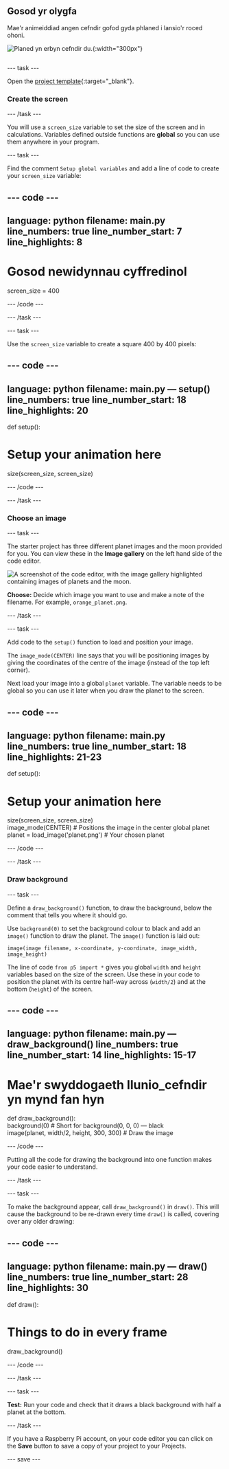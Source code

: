 ## Gosod yr olygfa

<div style="display: flex; flex-wrap: wrap">
<div style="flex-basis: 200px; flex-grow: 1; margin-right: 15px;">
Mae'r animeiddiad angen cefndir gofod gyda phlaned i lansio'r roced ohoni.
</div>
<div>

![Planed yn erbyn cefndir du.](images/step_2.png){:width="300px"}

</div>
</div>

--- task ---

Open the [project template](https://editor.raspberrypi.org/en/projects/rocket-launch-starter){:target="_blank"}.

### Create the screen

--- /task ---

You will use a `screen_size` variable to set the size of the screen and in calculations. Variables defined outside functions are **global** so you can use them anywhere in your program.

--- task ---

Find the comment `Setup global variables` and add a line of code to create your `screen_size` variable:

--- code ---
---
language: python filename: main.py line_numbers: true line_number_start: 7
line_highlights: 8
---

# Gosod newidynnau cyffredinol
screen_size = 400

--- /code ---

--- /task ---

--- task ---

Use the `screen_size` variable to create a square 400 by 400 pixels:

--- code ---
---
language: python filename: main.py — setup() line_numbers: true line_number_start: 18
line_highlights: 20
---

def setup():   
# Setup your animation here   
size(screen_size, screen_size)


--- /code ---

--- /task ---

### Choose an image

--- task ---

The starter project has three different planet images and the moon provided for you. You can view these in the **Image gallery** on the left hand side of the code editor.

![A screenshot of the code editor, with the image gallery highlighted containing images of planets and the moon.](images/image_gallery.png)

**Choose:** Decide which image you want to use and make a note of the filename. For example, `orange_planet.png`.

--- /task ---

--- task ---

Add code to the `setup()` function to load and position your image.

The `image_mode(CENTER)` line says that you will be positioning images by giving the coordinates of the centre of the image (instead of the top left corner).

Next load your image into a global `planet` variable. The variable needs to be global so you can use it later when you draw the planet to the screen.

--- code ---
---
language: python filename: main.py line_numbers: true line_number_start: 18
line_highlights: 21-23
---

def setup():   
# Setup your animation here   
size(screen_size, screen_size)   
image_mode(CENTER)  # Positions the image in the center global planet   
planet = load_image('planet.png')  # Your chosen planet


--- /code ---

--- /task ---

### Draw background

--- task ---

Define a `draw_background()` function, to draw the background, below the comment that tells you where it should go.

Use `background(0)` to set the background colour to black and add an `image()` function to draw the planet. The `image()` function is laid out:

`image(image filename, x-coordinate, y-coordinate, image_width, image_height)`

The line of code `from p5 import *` gives you global `width` and `height` variables based on the size of the screen. Use these in your code to position the planet with its centre half-way across (`width/2`) and at the bottom (`height`) of the screen.

--- code ---
---
language: python filename: main.py — draw_background() line_numbers: true line_number_start: 14
line_highlights: 15-17
---

# Mae'r swyddogaeth llunio_cefndir yn mynd fan hyn
def draw_background():   
background(0)  # Short for background(0, 0, 0) — black    
image(planet, width/2, height, 300, 300)  # Draw the image


--- /code ---

Putting all the code for drawing the background into one function makes your code easier to understand.

--- /task ---

--- task ---

To make the background appear, call `draw_background()` in `draw()`. This will cause the background to be re-drawn every time `draw()` is called, covering over any older drawing:

--- code ---
---
language: python filename: main.py — draw() line_numbers: true line_number_start: 28
line_highlights: 30
---

def draw():   
# Things to do in every frame    
draw_background()

--- /code ---

--- /task ---

--- task ---

**Test:** Run your code and check that it draws a black background with half a planet at the bottom.

--- /task ---

If you have a Raspberry Pi account, on your code editor you can click on the **Save** button to save a copy of your project to your Projects.

--- save ---
